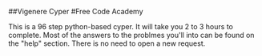 ##Vigenere Cyper
#Free Code Academy 

This is a 96 step python-based cyper. 
It will take you 2 to 3 hours to complete. 
Most of the answers to the problmes you'll into can be found on the "help" section. There is no need to open a new request. 

